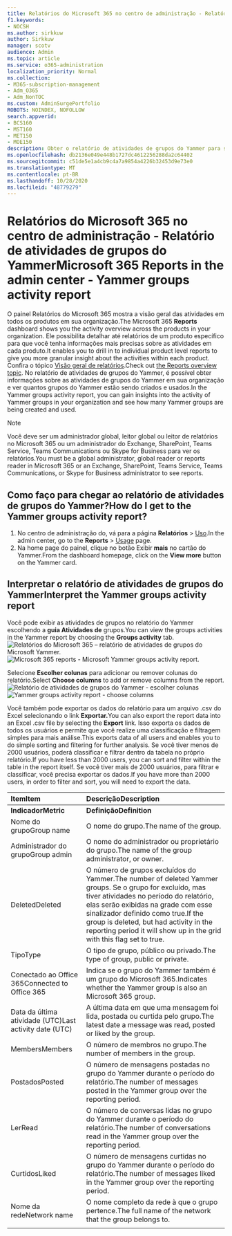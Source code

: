 ```yaml
---
title: Relatórios do Microsoft 365 no centro de administração - Relatório de atividades de grupos do Yammer
f1.keywords:
- NOCSH
ms.author: sirkkuw
author: Sirkkuw
manager: scotv
audience: Admin
ms.topic: article
ms.service: o365-administration
localization_priority: Normal
ms.collection:
- M365-subscription-management
- Adm_O365
- Adm_NonTOC
ms.custom: AdminSurgePortfolio
ROBOTS: NOINDEX, NOFOLLOW
search.appverid:
- BCS160
- MST160
- MET150
- MOE150
description: Obter o relatório de atividades de grupos do Yammer para saber o número de grupos do Yammer que estão sendo criados e usados em sua organização e suas atividades.
ms.openlocfilehash: db2136e049e448b1727dc4612256288da2c64402
ms.sourcegitcommit: c51de5e1a4cb9c4a7a9854a4226b32453d9e73e0
ms.translationtype: MT
ms.contentlocale: pt-BR
ms.lasthandoff: 10/28/2020
ms.locfileid: "48779279"
---
```

# <a name="microsoft-365-reports-in-the-admin-center---yammer-groups-activity-report"></a><span data-ttu-id="2a2a3-103">Relatórios do Microsoft 365 no centro de administração - Relatório de atividades de grupos do Yammer</span><span class="sxs-lookup"><span data-stu-id="2a2a3-103">Microsoft 365 Reports in the admin center - Yammer groups activity report</span></span>

<span data-ttu-id="2a2a3-104">O painel Relatórios  do Microsoft 365 mostra a visão geral das atividades em todos os produtos em sua organização.</span><span class="sxs-lookup"><span data-stu-id="2a2a3-104">The Microsoft 365 **Reports** dashboard shows you the activity overview across the products in your organization.</span></span> <span data-ttu-id="2a2a3-105">Ele possibilita detalhar até relatórios de um produto específico para que você tenha informações mais precisas sobre as atividades em cada produto.</span><span class="sxs-lookup"><span data-stu-id="2a2a3-105">It enables you to drill in to individual product level reports to give you more granular insight about the activities within each product.</span></span> <span data-ttu-id="2a2a3-106">Confira o tópico [Visão geral de relatórios](activity-reports.md).</span><span class="sxs-lookup"><span data-stu-id="2a2a3-106">Check out [the Reports overview topic](activity-reports.md).</span></span> <span data-ttu-id="2a2a3-107">No relatório de atividades de grupos do Yammer, é possível obter informações sobre as atividades de grupos do Yammer em sua organização e ver quantos grupos do Yammer estão sendo criados e usados.</span><span class="sxs-lookup"><span data-stu-id="2a2a3-107">In the Yammer groups activity report, you can gain insights into the activity of Yammer groups in your organization and see how many Yammer groups are being created and used.</span></span>
  
> [!NOTE]
> <span data-ttu-id="2a2a3-108">Você deve ser um administrador global, leitor global ou leitor de relatórios no Microsoft 365 ou um administrador do Exchange, SharePoint, Teams Service, Teams Communications ou Skype for Business para ver os relatórios.</span><span class="sxs-lookup"><span data-stu-id="2a2a3-108">You must be a global administrator, global reader or reports reader in Microsoft 365 or an Exchange, SharePoint, Teams Service, Teams Communications, or Skype for Business administrator to see reports.</span></span>  
 
## <a name="how-do-i-get-to-the-yammer-groups-activity-report"></a><span data-ttu-id="2a2a3-109">Como faço para chegar ao relatório de atividades de grupos do Yammer?</span><span class="sxs-lookup"><span data-stu-id="2a2a3-109">How do I get to the Yammer groups activity report?</span></span>

1. <span data-ttu-id="2a2a3-110">No centro de administração do, vá para a página **Relatórios** \> <a href="https://go.microsoft.com/fwlink/p/?linkid=2074756" target="_blank">Uso</a>.</span><span class="sxs-lookup"><span data-stu-id="2a2a3-110">In the admin center, go to the **Reports** \> <a href="https://go.microsoft.com/fwlink/p/?linkid=2074756" target="_blank">Usage</a> page.</span></span> 
2. <span data-ttu-id="2a2a3-111">Na home page do painel, clique no botão Exibir **mais** no cartão do Yammer.</span><span class="sxs-lookup"><span data-stu-id="2a2a3-111">From the dashboard homepage, click on the **View more** button on the Yammer card.</span></span>

  
## <a name="interpret-the-yammer-groups-activity-report"></a><span data-ttu-id="2a2a3-112">Interpretar o relatório de atividades de grupos do Yammer</span><span class="sxs-lookup"><span data-stu-id="2a2a3-112">Interpret the Yammer groups activity report</span></span>

<span data-ttu-id="2a2a3-113">Você pode exibir as atividades de grupos no relatório do Yammer escolhendo a **guia Atividades de** grupos.</span><span class="sxs-lookup"><span data-stu-id="2a2a3-113">You can view the groups activities in the Yammer report by choosing the **Groups activity** tab.</span></span><br/><span data-ttu-id="2a2a3-114">![Relatórios do Microsoft 365 – relatório de atividades de grupos do Microsoft Yammer.](../../media/3afdafe5-9269-402e-8264-c7695ceb227d.png)</span><span class="sxs-lookup"><span data-stu-id="2a2a3-114">![Microsoft 365 reports - Microsoft Yammer groups activity report.](../../media/3afdafe5-9269-402e-8264-c7695ceb227d.png)</span></span>

<span data-ttu-id="2a2a3-115">Selecione **Escolher colunas** para adicionar ou remover colunas do relatório.</span><span class="sxs-lookup"><span data-stu-id="2a2a3-115">Select **Choose columns** to add or remove columns from the report.</span></span>  <br/> <span data-ttu-id="2a2a3-116">![Relatório de atividades de grupos do Yammer - escolher colunas](../../media/54744932-34fe-48c3-9779-1d10c3f05be1.png)</span><span class="sxs-lookup"><span data-stu-id="2a2a3-116">![Yammer groups activity report - choose columns](../../media/54744932-34fe-48c3-9779-1d10c3f05be1.png)</span></span>

<span data-ttu-id="2a2a3-117">Você também pode exportar os dados do relatório para um arquivo .csv do Excel selecionando o link **Exportar.**</span><span class="sxs-lookup"><span data-stu-id="2a2a3-117">You can also export the report data into an Excel .csv file by selecting the **Export** link.</span></span> <span data-ttu-id="2a2a3-118">Isso exporta os dados de todos os usuários e permite que você realize uma classificação e filtragem simples para mais análise.</span><span class="sxs-lookup"><span data-stu-id="2a2a3-118">This exports data of all users and enables you to do simple sorting and filtering for further analysis.</span></span> <span data-ttu-id="2a2a3-119">Se você tiver menos de 2000 usuários, poderá classificar e filtrar dentro da tabela no próprio relatório.</span><span class="sxs-lookup"><span data-stu-id="2a2a3-119">If you have less than 2000 users, you can sort and filter within the table in the report itself.</span></span> <span data-ttu-id="2a2a3-120">Se você tiver mais de 2000 usuários, para filtrar e classificar, você precisa exportar os dados.</span><span class="sxs-lookup"><span data-stu-id="2a2a3-120">If you have more than 2000 users, in order to filter and sort, you will need to export the data.</span></span> 
  
|<span data-ttu-id="2a2a3-121">Item</span><span class="sxs-lookup"><span data-stu-id="2a2a3-121">Item</span></span>|<span data-ttu-id="2a2a3-122">Descrição</span><span class="sxs-lookup"><span data-stu-id="2a2a3-122">Description</span></span>|
|:-----|:-----|
|<span data-ttu-id="2a2a3-123">**Indicador**</span><span class="sxs-lookup"><span data-stu-id="2a2a3-123">**Metric**</span></span>|<span data-ttu-id="2a2a3-124">**Definição**</span><span class="sxs-lookup"><span data-stu-id="2a2a3-124">**Definition**</span></span>|
|<span data-ttu-id="2a2a3-125">Nome do grupo</span><span class="sxs-lookup"><span data-stu-id="2a2a3-125">Group name</span></span>  <br/> |<span data-ttu-id="2a2a3-126">O nome do grupo.</span><span class="sxs-lookup"><span data-stu-id="2a2a3-126">The name of the group.</span></span> <br/> |
|<span data-ttu-id="2a2a3-127">Administrador do grupo</span><span class="sxs-lookup"><span data-stu-id="2a2a3-127">Group admin</span></span>  <br/> |<span data-ttu-id="2a2a3-128">O nome do administrador ou proprietário do grupo.</span><span class="sxs-lookup"><span data-stu-id="2a2a3-128">The name of the group administrator, or owner.</span></span>  <br/> |
|<span data-ttu-id="2a2a3-129">Deleted</span><span class="sxs-lookup"><span data-stu-id="2a2a3-129">Deleted</span></span>  <br/> |<span data-ttu-id="2a2a3-130">O número de grupos excluídos do Yammer.</span><span class="sxs-lookup"><span data-stu-id="2a2a3-130">The number of deleted Yammer groups.</span></span> <span data-ttu-id="2a2a3-131">Se o grupo for excluído, mas tiver atividades no período do relatório, elas serão exibidas na grade com esse sinalizador definido como true.</span><span class="sxs-lookup"><span data-stu-id="2a2a3-131">If the group is deleted, but had activity in the reporting period it will show up in the grid with this flag set to true.</span></span>  <br/> |
|<span data-ttu-id="2a2a3-132">Tipo</span><span class="sxs-lookup"><span data-stu-id="2a2a3-132">Type</span></span>  <br/> |<span data-ttu-id="2a2a3-133">O tipo de grupo, público ou privado.</span><span class="sxs-lookup"><span data-stu-id="2a2a3-133">The type of group, public or private.</span></span> <br/> |
|<span data-ttu-id="2a2a3-134">Conectado ao Office 365</span><span class="sxs-lookup"><span data-stu-id="2a2a3-134">Connected to Office 365</span></span>  <br/> |<span data-ttu-id="2a2a3-135">Indica se o grupo do Yammer também é um grupo do Microsoft 365.</span><span class="sxs-lookup"><span data-stu-id="2a2a3-135">Indicates whether the Yammer group is also an Microsoft 365 group.</span></span> <br/> |
|<span data-ttu-id="2a2a3-136">Data da última atividade (UTC)</span><span class="sxs-lookup"><span data-stu-id="2a2a3-136">Last activity date (UTC)</span></span>  <br/> | <span data-ttu-id="2a2a3-137">A última data em que uma mensagem foi lida, postada ou curtida pelo grupo.</span><span class="sxs-lookup"><span data-stu-id="2a2a3-137">The latest date a message was read, posted or liked by the group.</span></span>  <br/> |
|<span data-ttu-id="2a2a3-138">Members</span><span class="sxs-lookup"><span data-stu-id="2a2a3-138">Members</span></span>  <br/> | <span data-ttu-id="2a2a3-139">O número de membros no grupo.</span><span class="sxs-lookup"><span data-stu-id="2a2a3-139">The number of members in the group.</span></span>  <br/> |
|<span data-ttu-id="2a2a3-140">Postados</span><span class="sxs-lookup"><span data-stu-id="2a2a3-140">Posted</span></span>  <br/> |<span data-ttu-id="2a2a3-141">O número de mensagens postadas no grupo do Yammer durante o período do relatório.</span><span class="sxs-lookup"><span data-stu-id="2a2a3-141">The number of messages posted in the Yammer group over the reporting period.</span></span> <br/>|
|<span data-ttu-id="2a2a3-142">Ler</span><span class="sxs-lookup"><span data-stu-id="2a2a3-142">Read</span></span>  <br/> |<span data-ttu-id="2a2a3-143">O número de conversas lidas no grupo do Yammer durante o período do relatório.</span><span class="sxs-lookup"><span data-stu-id="2a2a3-143">The number of conversations read in the Yammer group over the reporting period.</span></span>  <br/> |
|<span data-ttu-id="2a2a3-144">Curtidos</span><span class="sxs-lookup"><span data-stu-id="2a2a3-144">Liked</span></span>  <br/> |<span data-ttu-id="2a2a3-145">O número de mensagens curtidas no grupo do Yammer durante o período do relatório.</span><span class="sxs-lookup"><span data-stu-id="2a2a3-145">The number of messages liked in the Yammer group over the reporting period.</span></span> <br/>|
|<span data-ttu-id="2a2a3-146">Nome da rede</span><span class="sxs-lookup"><span data-stu-id="2a2a3-146">Network name</span></span>  <br/> |<span data-ttu-id="2a2a3-147">O nome completo da rede à que o grupo pertence.</span><span class="sxs-lookup"><span data-stu-id="2a2a3-147">The full name of the network that the group belongs to.</span></span> |
|||